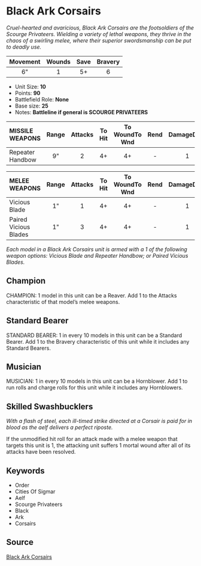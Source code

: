 # Black Ark Corsairs

_Cruel-hearted and avaricious, Black Ark Corsairs are the footsoldiers of the Scourge Privateers. Wielding a variety of lethal weapons, they thrive in the chaos of a swirling melee, where their superior swordsmanship can be put to deadly use._


| Movement | Wounds | Save | Bravery |
|:--------:|:------:|:----:|:-------:|
| 6" | 1 | 5+ | 6 |

* Unit Size: **10**
* Points: **90**
* Battlefield Role: **None**
* Base size: **25**
* Notes: **Battleline if general is SCOURGE PRIVATEERS**

| MISSILE WEAPONS | Range | Attacks | To Hit | To WoundTo Wnd | Rend | DamageDmg |
|:---|:--:|:--:|:--:|:--:|:--:|:--:|
| Repeater Handbow | 9" | 2 | 4+ | 4+ | - | 1 |


| MELEE WEAPONS | Range | Attacks | To Hit | To WoundTo Wnd | Rend | DamageDmg |
|:---|:--:|:--:|:--:|:--:|:--:|:--:|
| Vicious Blade | 1" | 1 | 4+ | 4+ | - | 1 |
| Paired Vicious Blades | 1" | 3 | 4+ | 4+ | - | 1 |


_Each model in a Black Ark Corsairs unit is armed with a 1 of the following weapon options: Vicious Blade and Repeater Handbow; or Paired Vicious Blades._

## Champion

CHAMPION: 1 model in this unit can be a Reaver. Add 1 to the Attacks characteristic of that model’s melee weapons.

## Standard Bearer

STANDARD BEARER: 1 in every 10 models in this unit can be a Standard Bearer. Add 1 to the Bravery characteristic of this unit while it includes any Standard Bearers.

## Musician

MUSICIAN: 1 in every 10 models in this unit can be a Hornblower. Add 1 to run rolls and charge rolls for this unit while it includes any Hornblowers.

## Skilled Swashbucklers

_With a flash of steel, each ill-timed strike directed at a Corsair is paid for in blood as the aelf delivers a perfect riposte._

If the unmodified hit roll for an attack made with a melee weapon that targets this unit is 1, the attacking unit suffers 1 mortal wound after all of its attacks have been resolved.

## Keywords

* Order
* Cities Of Sigmar
* Aelf
* Scourge Privateers
* Black
* Ark
* Corsairs


## Source

[Black Ark Corsairs](https://wahapedia.ru/aos3/factions/cities-of-sigmar/Black-Ark-Corsairs)
